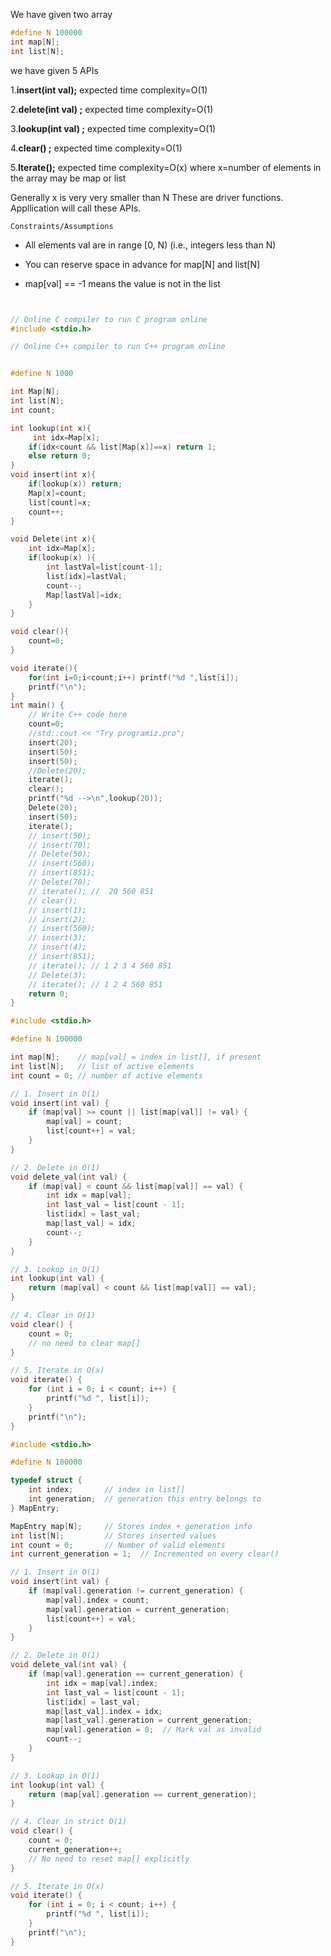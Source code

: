 We have given two array 
```c
#define N 100000
int map[N];
int list[N];
```
 we have given 5 APIs

1.**insert(int val);** expected time complexity=O(1)

2.**delete(int val) ;** expected time complexity=O(1) 

3.**lookup(int val) ;** expected time complexity=O(1) 

4.**clear() ;** expected time complexity=O(1) 

5.**Iterate();** expected time complexity=O(x) where x=number of elements in the array may be map or list 

Generally x is very very smaller than N These are driver functions. Appllication will call these APIs.


`Constraints/Assumptions`

- All elements val are in range [0, N) (i.e., integers less than N)

- You can reserve space in advance for map[N] and list[N]

- map[val] == -1 means the value is not in the list

```c++


// Online C compiler to run C program online
#include <stdio.h>

// Online C++ compiler to run C++ program online


#define N 1000

int Map[N];
int list[N];
int count;

int lookup(int x){
     int idx=Map[x];
    if(idx<count && list[Map[x]]==x) return 1;
    else return 0;
}
void insert(int x){
    if(lookup(x)) return;
    Map[x]=count;
    list[count]=x;
    count++;
}

void Delete(int x){
    int idx=Map[x];
    if(lookup(x) ){
        int lastVal=list[count-1];
        list[idx]=lastVal;
        count--;
        Map[lastVal]=idx;
    }
}

void clear(){
    count=0;
}

void iterate(){
    for(int i=0;i<count;i++) printf("%d ",list[i]); 
    printf("\n");
}
int main() {
    // Write C++ code here
    count=0;
    //std::cout << "Try programiz.pro";
    insert(20);
    insert(50);
    insert(50);
    //Delete(20);
    iterate();
    clear();
    printf("%d -->\n",lookup(20));
    Delete(20);
    insert(50);
    iterate();
    // insert(50);
    // insert(70);
    // Delete(50);
    // insert(560);
    // insert(851);
    // Delete(70);
    // iterate(); //  20 560 851
    // clear();
    // insert(1);  
    // insert(2);
    // insert(560);
    // insert(3);
    // insert(4);
    // insert(851);
    // iterate(); // 1 2 3 4 560 851
    // Delete(3);
    // iterate(); // 1 2 4 560 851
    return 0;
}

```

```c++
#include <stdio.h>

#define N 100000

int map[N];    // map[val] = index in list[], if present
int list[N];   // list of active elements
int count = 0; // number of active elements

// 1. Insert in O(1)
void insert(int val) {
    if (map[val] >= count || list[map[val]] != val) {
        map[val] = count;
        list[count++] = val;
    }
}

// 2. Delete in O(1)
void delete_val(int val) {
    if (map[val] < count && list[map[val]] == val) {
        int idx = map[val];
        int last_val = list[count - 1];
        list[idx] = last_val;
        map[last_val] = idx;
        count--;
    }
}

// 3. Lookup in O(1)
int lookup(int val) {
    return (map[val] < count && list[map[val]] == val);
}

// 4. Clear in O(1)
void clear() {
    count = 0;
    // no need to clear map[]
}

// 5. Iterate in O(x)
void iterate() {
    for (int i = 0; i < count; i++) {
        printf("%d ", list[i]);
    }
    printf("\n");
}
```


```c++
#include <stdio.h>

#define N 100000

typedef struct {
    int index;       // index in list[]
    int generation;  // generation this entry belongs to
} MapEntry;

MapEntry map[N];     // Stores index + generation info
int list[N];         // Stores inserted values
int count = 0;       // Number of valid elements
int current_generation = 1;  // Incremented on every clear()

// 1. Insert in O(1)
void insert(int val) {
    if (map[val].generation != current_generation) {
        map[val].index = count;
        map[val].generation = current_generation;
        list[count++] = val;
    }
}

// 2. Delete in O(1)
void delete_val(int val) {
    if (map[val].generation == current_generation) {
        int idx = map[val].index;
        int last_val = list[count - 1];
        list[idx] = last_val;
        map[last_val].index = idx;
        map[last_val].generation = current_generation;
        map[val].generation = 0;  // Mark val as invalid
        count--;
    }
}

// 3. Lookup in O(1)
int lookup(int val) {
    return (map[val].generation == current_generation);
}

// 4. Clear in strict O(1)
void clear() {
    count = 0;
    current_generation++;
    // No need to reset map[] explicitly
}

// 5. Iterate in O(x)
void iterate() {
    for (int i = 0; i < count; i++) {
        printf("%d ", list[i]);
    }
    printf("\n");
}
```
